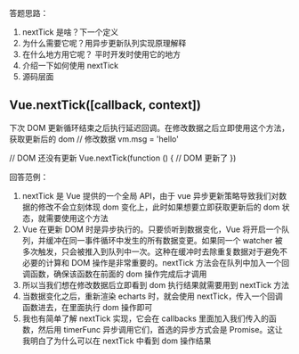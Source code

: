 答题思路：

1. nextTick 是啥？下一个定义
2. 为什么需要它呢？用异步更新队列实现原理解释
3. 在什么地方用它呢？ 平时开发时使用它的地方
4. 介绍一下如何使用 nextTick
5. 源码层面

## Vue.nextTick([callback, context])

下次 DOM 更新循环结束之后执行延迟回调。在修改数据之后立即使用这个方法，获取更新后的 dom
// 修改数据
vm.msg = 'hello'

// DOM 还没有更新
Vue.nextTick(function () {
// DOM 更新了
})

回答范例：

1. nextTick 是 Vue 提供的一个全局 API，由于 vue 异步更新策略导致我们对数据的修改不会立刻体现 dom 变化上，此时如果想要立即获取更新后的 dom 状态，就需要使用这个方法
2. Vue 在更新 DOM 时是异步执行的。只要侦听到数据变化，Vue 将开启一个队列，并缓冲在同一事件循环中发生的所有数据变更。如果同一个 watcher 被多次触发，只会被推入到队列中一次。这种在缓冲时去除重复数据对于避免不必要的计算和 DOM 操作是非常重要的。nextTick 方法会在队列中加入一个回调函数，确保该函数在前面的 dom 操作完成后才调用
3. 所以当我们想在修改数据后立即看到 dom 执行结果就需要用到 nextTick 方法
4. 当数据变化之后，重新渲染 echarts 时，就会使用 nextTick，传入一个回调函数进去，在里面执行 dom 操作即可
5. 我也有简单了解 nextTick 实现，它会在 callbacks 里面加入我们传入的函数，然后用 timerFunc 异步调用它们，首选的异步方式会是 Promise。这让我明白了为什么可以在 nextTick 中看到 dom 操作结果
